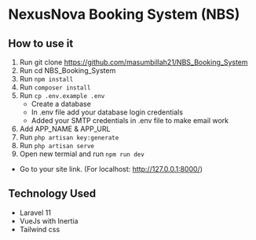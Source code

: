 # NexusNova Booking System (NBS)

## How to use it

1. Run git clone https://github.com/masumbillah21/NBS_Booking_System
2. Run cd NBS_Booking_System
3. Run `npm install`
4. Run `composer install`
5. Run `cp .env.example .env`
    - Create a database
    - In .env file add your database login credentials
    - Added your SMTP credentials in .env file to make email work
6. Add APP_NAME & APP_URL
7. Run `php artisan key:generate`
8. Run `php artisan serve`
9. Open new termial and run `npm run dev`

- Go to your site link. (For localhost: http://127.0.0.1:8000/)

## Technology Used

- Laravel 11
- VueJs with Inertia
- Tailwind css
